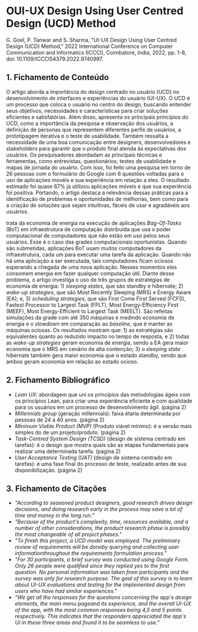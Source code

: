 # OUI-UX Design Using User Centred Design (UCD) Method

G. Goel, P. Tanwar and S. Sharma, "UI-UX Design Using User Centred Design (UCD) Method," 2022 International Conference on Computer Communication and Informatics (ICCCI), Coimbatore, India, 2022, pp. 1-8, doi: 10.1109/ICCCI54379.2022.9740997.

## 1. Fichamento de Conteúdo

O artigo aborda a importância do design centrado no usuário (UCD) no desenvolvimento de interfaces e experiências do usuário (UI-UX). O UCD é um processo que coloca o usuário no centro do design, buscando entender seus objetivos, necessidades e características para criar soluções eficientes e satisfatórias. Além disso, apresenta os principais princípios do UCD, como a importância da pesquisa e observação dos usuários, a definição de personas que representem diferentes perfis de usuários, a prototipagem iterativa e o teste de usabilidade. Também ressalta a necessidade de uma boa comunicação entre designers, desenvolvedores e stakeholders para garantir que o produto final atenda às expectativas dos usuários. Os pesquisadores abordadam as principais técnicas e ferramentas, como entrevistas, questionários, testes de usabilidade e mapas de jornada do usuário. Com isso, foi feito uma pesquisa em torno de 26 pessoas com o formulário do Google com 6 questões voltadas para o uso de aplicações movéis e sua experiência em relação a eles. O resultado estimado foi quase 87% já utilizou aplicações móveis e que sua experiência foi positiva. Portando, o artigo destaca a relevância dessas práticas para a identificação de problemas e oportunidades de melhorias, bem como para a criação de soluções que sejam intuitivas, fáceis de usar e agradáveis aos usuários.

trata da economia de energia na execução de aplicações _Bag-Of-Tasks_ (BoT) em infraestrutura de computação distribuída que usa o poder computacional de computadores que não estão em uso pelos seus usuários. Esse é o caso das grades computacionais oportunistas. Quando são submetidas, aplicações BoT usam muitos computadores da infraestrutura, cada um para executar uma tarefa da aplicação. Quando não há uma aplicação a ser executada, tais computadores ficam ociosos esperando a chegada de uma nova aplicação. Nesses momentos eles consomem energia em fazer qualquer computação útil. Diante desse problema, o artigo investiga o uso de três grupos de estratégias de economia de energia: 1) _sleeping states_, que são standby e hibernate; 2) _wake-up strategies_, que são Most Recently Sleeping (MRS) e Energy Aware (EA); e, 3) _scheduling strategies_, que são First Come First Served (FCFS), Fastest Processor to Largest Task (FPLT), Most Energy-Efficiency First (MEEF), Most Energy-Efficient to Largest Task (MEELT). São refeitas simulações da grade com até 350 máquinas e medindo economia de energia e o _slowdown_ em comparação ao _baseline_, que é manter as máquinas ociosas. Os resultados mostram que: 1) as estratégias são equivalentes quanto ao reduzido impacto no tempo de resposta, e 2) todas as _wake-up strategies_ geram economia de energia, sendo a EA gera maior economia que o MRS em cenário de alta contenção; 3) o _sleeping state_ hibernate também gera maior economia que o estado standby, sendo que ambos geram economia em relação ao estado ocioso.

## 2. Fichamento Bibliográfico
* _Lean UX_: abordagem que uni os princípios das metodologias ágeis com os princípios Lean, para criar uma experiência eficiente e com qualidade para os usuários em um processo de desenvolvimento ágil. (página 2)
* _Millennials group_ (geração millennials): faixa étaria determinada por pessoas de 24 a 40 anos. (página 2)
* _Minimum Viable Product (MVP)_ (Produto viável mínimo): é a versão mais simples do de um projeto/produto. (página 2) 
* _Task-Centred System Design (TCSD)_ (design de sistema centrado em tarefas): é o design que mostra quais são as etapas fundamentais para realizar uma determinada tarefa. (página 2)
* _User Acceptance Testing (UAT)_ (design de sistema centrado em tarefas): é uma fase final do processo de teste, realizado antes de sua disponibilização. (página 2)

## 3. Fichamento de Citações
* _"According to seasoned product designers, good research drives design decisions, and doing research early in the process may save a lot of time and money in the long run."_
* _"Because of the product's complexity, time, resources available, and a number of other considerations, the product research phase is possibly the most changeable of all project phases."_ 
* _"To finish this project, a UCD model was employed. The preliminary review of requirements will be doneby querying and collecting user informationthroughout the requirements formulation process."_
* _"For 30 participants, a brief survey was conducted using Google Form. Only 26 people were qualified since they replied yes to the first question. No personal information was taken from participants and the survey was only for research purpose. The goal of this survey is to learn about UI-UX evaluations and testing for the implemented design from users who have had similar experiences."_
* _"We get all the responses for the questions concerning the app's design elements, the main menu pageand its experience, and the overall UI-UX of the app, with the most common responses being 4,5 and 5 points respectively. This indicates that the responders appreciated the app's UI in these three areas and found it to be seamless to use."_
